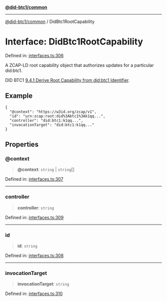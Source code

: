 [**@did-btc1/common**](../README.md)

***

[@did-btc1/common](../globals.md) / DidBtc1RootCapability

# Interface: DidBtc1RootCapability

Defined in: [interfaces.ts:306](https://github.com/dcdpr/did-btc1-js/blob/4ab6f9915d95beed9bc633644c9db1539395f512/packages/common/src/interfaces.ts#L306)

A ZCAP-LD root capability object that authorizes updates for a particular did:btc1.

DID BTC1
[9.4.1 Derive Root Capability from did:btc1 Identifier](https://dcdpr.github.io/did-btc1/#derive-root-capability-from-didbtc1-identifier).

## Example

```
{
  "@context": "https://w3id.org/zcap/v1",
  "id": "urn:zcap:root:did%3Abtc1%3Ak1qq...",
  "controller": "did:btc1:k1qq...",
  "invocationTarget": "did:btc1:k1qq..."
}
```

## Properties

### @context

> **@context**: `string` \| `string`[]

Defined in: [interfaces.ts:307](https://github.com/dcdpr/did-btc1-js/blob/4ab6f9915d95beed9bc633644c9db1539395f512/packages/common/src/interfaces.ts#L307)

***

### controller

> **controller**: `string`

Defined in: [interfaces.ts:309](https://github.com/dcdpr/did-btc1-js/blob/4ab6f9915d95beed9bc633644c9db1539395f512/packages/common/src/interfaces.ts#L309)

***

### id

> **id**: `string`

Defined in: [interfaces.ts:308](https://github.com/dcdpr/did-btc1-js/blob/4ab6f9915d95beed9bc633644c9db1539395f512/packages/common/src/interfaces.ts#L308)

***

### invocationTarget

> **invocationTarget**: `string`

Defined in: [interfaces.ts:310](https://github.com/dcdpr/did-btc1-js/blob/4ab6f9915d95beed9bc633644c9db1539395f512/packages/common/src/interfaces.ts#L310)
